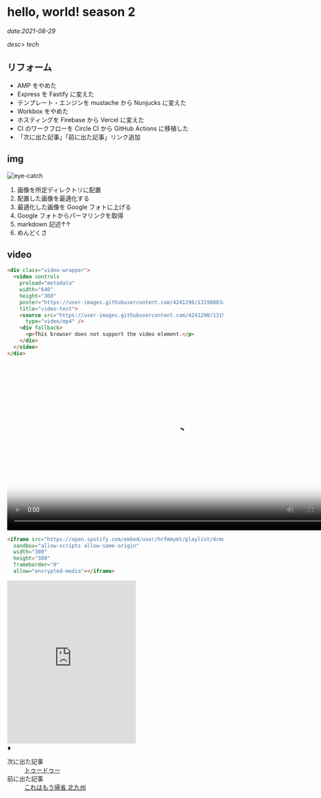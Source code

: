 # hello, world! season 2

*date:2021-08-29*

*desc> tech*

## リフォーム
- AMP をやめた
- Express を Fastify に変えた
- テンプレート・エンジンを mustache から Nunjucks に変えた
- Workbox をやめた
- ホスティングを Firebase から Vercel に変えた
- CI のワークフローを Circle CI から GitHub Actions に移植した
- 「次に出た記事」「前に出た記事」リンク追加

## img
![eye-catch](https://lh3.googleusercontent.com/pw/AM-JKLVXUJtGnnBBN5SaVbSpSAynOiedhj-Jmj5WikYx2HXdnkFW8sRzZzsVoa-UGd5kDTAFQEkUGssvtbQLxqZSkmTeq6Cy_vPMhAsdi_L8NaWItXn3E0X98VtzrHFHS-NGijH4mxkitmbWn63ESli4Rvlndg=w780-h1386)

1. 画像を所定ディレクトリに配置
2. 配置した画像を最適化する
3. 最適化した画像を Google フォトに上げる
4. Google フォトからパーマリンクを取得
5. markdown 記述↑↑
6. めんどくさ

## video
```html
<div class="video-wrapper">
  <video controls
    preload="metadata"
    width="640"
    height="360"
    poster="https://user-images.githubusercontent.com/4241290/131988834-79b76fd9-345e-4a58-84cd-1ab4809df1f6.png"
    title="video-test">
    <source src="https://user-images.githubusercontent.com/4241290/131988806-9bf0744d-7069-4c37-a70b-466460caa26f.mp4"
      type="video/mp4" />
    <div fallback>
      <p>This browser does not support the video element.</p>
    </div>
  </video>
</div>
```

<div class="video-wrapper">
  <video controls
    preload="metadata"
    width="780"
    poster="https://user-images.githubusercontent.com/4241290/131988834-79b76fd9-345e-4a58-84cd-1ab4809df1f6.png"
    title="video-test">
    <source src="https://user-images.githubusercontent.com/4241290/131988806-9bf0744d-7069-4c37-a70b-466460caa26f.mp4"
      type="video/mp4" />
    This browser does not support the video element.
  </video>
</div>

```html
<iframe src="https://open.spotify.com/embed/user/hrfmmymt/playlist/4rmnvhEv080DI0AX0XqfqD"
  sandbox="allow-scripts allow-same-origin"
  width="300"
  height="380"
  frameborder="0"
  allow="encrypted-media"></iframe>
```

<iframe src="https://open.spotify.com/embed/user/hrfmmymt/playlist/4rmnvhEv080DI0AX0XqfqD"
  sandbox="allow-scripts allow-same-origin"
  width="300"
  height="380"
  frameborder="0"
  allow="encrypted-media"></iframe>
<footer class="post-footer">&#8718;</footer><nav class="post-recent"><dl><dt>次に出た記事</dt><dd><a href="%E3%83%88%E3%82%A5%E3%83%BC%E3%83%89%E3%82%A5%E3%83%BC">トゥードゥー</a></dd><dt>前に出た記事</dt><dd><a href="trip-to-kitakyushu">これはもう帰省 北九州</a></dd></dl></nav>